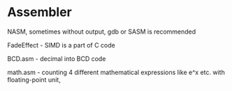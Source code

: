 # Assembler
NASM, sometimes without output, gdb or SASM is recommended

FadeEffect - SIMD is a part of C code

BCD.asm - decimal into BCD code

math.asm - counting 4 different mathematical expressions like e^x etc. with floating-point unit, 
